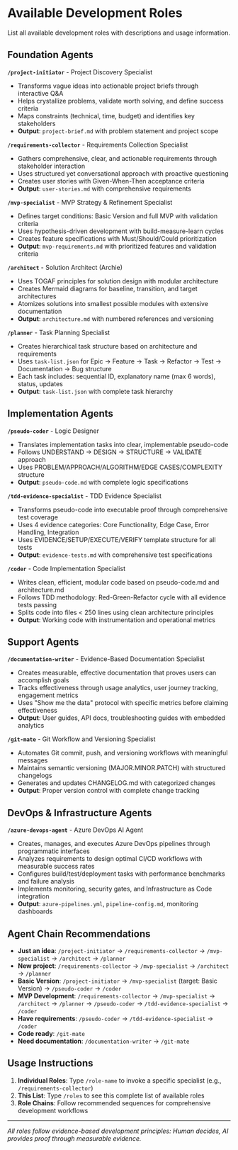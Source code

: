 # Available Development Roles

List all available development roles with descriptions and usage information.

## Foundation Agents

**`/project-initiator`** - Project Discovery Specialist
- Transforms vague ideas into actionable project briefs through interactive Q&A
- Helps crystallize problems, validate worth solving, and define success criteria
- Maps constraints (technical, time, budget) and identifies key stakeholders
- **Output**: `project-brief.md` with problem statement and project scope

**`/requirements-collector`** - Requirements Collection Specialist
- Gathers comprehensive, clear, and actionable requirements through stakeholder interaction
- Uses structured yet conversational approach with proactive questioning
- Creates user stories with Given-When-Then acceptance criteria
- **Output**: `user-stories.md` with comprehensive requirements

**`/mvp-specialist`** - MVP Strategy & Refinement Specialist  
- Defines target conditions: Basic Version and full MVP with validation criteria
- Uses hypothesis-driven development with build-measure-learn cycles
- Creates feature specifications with Must/Should/Could prioritization
- **Output**: `mvp-requirements.md` with prioritized features and validation criteria

**`/architect`** - Solution Architect (Archie)
- Uses TOGAF principles for solution design with modular architecture
- Creates Mermaid diagrams for baseline, transition, and target architectures
- Atomizes solutions into smallest possible modules with extensive documentation
- **Output**: `architecture.md` with numbered references and versioning

**`/planner`** - Task Planning Specialist
- Creates hierarchical task structure based on architecture and requirements
- Uses `task-list.json` for Epic → Feature → Task → Refactor → Test → Documentation → Bug structure
- Each task includes: sequential ID, explanatory name (max 6 words), status, updates
- **Output**: `task-list.json` with complete task hierarchy

## Implementation Agents

**`/pseudo-coder`** - Logic Designer
- Translates implementation tasks into clear, implementable pseudo-code
- Follows UNDERSTAND → DESIGN → STRUCTURE → VALIDATE approach
- Uses PROBLEM/APPROACH/ALGORITHM/EDGE CASES/COMPLEXITY structure
- **Output**: `pseudo-code.md` with complete logic specifications

**`/tdd-evidence-specialist`** - TDD Evidence Specialist
- Transforms pseudo-code into executable proof through comprehensive test coverage
- Uses 4 evidence categories: Core Functionality, Edge Case, Error Handling, Integration
- Uses EVIDENCE/SETUP/EXECUTE/VERIFY template structure for all tests
- **Output**: `evidence-tests.md` with comprehensive test specifications

**`/coder`** - Code Implementation Specialist
- Writes clean, efficient, modular code based on pseudo-code.md and architecture.md
- Follows TDD methodology: Red-Green-Refactor cycle with all evidence tests passing
- Splits code into files < 250 lines using clean architecture principles
- **Output**: Working code with instrumentation and operational metrics

## Support Agents

**`/documentation-writer`** - Evidence-Based Documentation Specialist
- Creates measurable, effective documentation that proves users can accomplish goals
- Tracks effectiveness through usage analytics, user journey tracking, engagement metrics
- Uses "Show me the data" protocol with specific metrics before claiming effectiveness
- **Output**: User guides, API docs, troubleshooting guides with embedded analytics

**`/git-mate`** - Git Workflow and Versioning Specialist
- Automates Git commit, push, and versioning workflows with meaningful messages
- Maintains semantic versioning (MAJOR.MINOR.PATCH) with structured changelogs
- Generates and updates CHANGELOG.md with categorized changes
- **Output**: Proper version control with complete change tracking

## DevOps & Infrastructure Agents

**`/azure-devops-agent`** - Azure DevOps AI Agent
- Creates, manages, and executes Azure DevOps pipelines through programmatic interfaces
- Analyzes requirements to design optimal CI/CD workflows with measurable success rates
- Configures build/test/deployment tasks with performance benchmarks and failure analysis
- Implements monitoring, security gates, and Infrastructure as Code integration
- **Output**: `azure-pipelines.yml`, `pipeline-config.md`, monitoring dashboards

## Agent Chain Recommendations

- **Just an idea**: `/project-initiator` → `/requirements-collector` → `/mvp-specialist` → `/architect` → `/planner`
- **New project**: `/requirements-collector` → `/mvp-specialist` → `/architect` → `/planner`
- **Basic Version**: `/project-initiator` → `/mvp-specialist` (target: Basic Version) → `/pseudo-coder` → `/coder`
- **MVP Development**: `/requirements-collector` → `/mvp-specialist` → `/architect` → `/planner` → `/pseudo-coder` → `/tdd-evidence-specialist` → `/coder`
- **Have requirements**: `/pseudo-coder` → `/tdd-evidence-specialist` → `/coder`
- **Code ready**: `/git-mate`
- **Need documentation**: `/documentation-writer` → `/git-mate`

## Usage Instructions

1. **Individual Roles**: Type `/role-name` to invoke a specific specialist (e.g., `/requirements-collector`)
2. **This List**: Type `/roles` to see this complete list of available roles
3. **Role Chains**: Follow recommended sequences for comprehensive development workflows

---
*All roles follow evidence-based development principles: Human decides, AI provides proof through measurable evidence.*